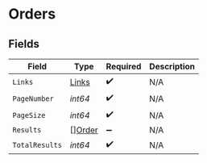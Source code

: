 # Orders


## Fields

| Field                                   | Type                                    | Required                                | Description                             |
| --------------------------------------- | --------------------------------------- | --------------------------------------- | --------------------------------------- |
| `Links`                                 | [Links](../../models/shared/links.md)   | :heavy_check_mark:                      | N/A                                     |
| `PageNumber`                            | *int64*                                 | :heavy_check_mark:                      | N/A                                     |
| `PageSize`                              | *int64*                                 | :heavy_check_mark:                      | N/A                                     |
| `Results`                               | [][Order](../../models/shared/order.md) | :heavy_minus_sign:                      | N/A                                     |
| `TotalResults`                          | *int64*                                 | :heavy_check_mark:                      | N/A                                     |